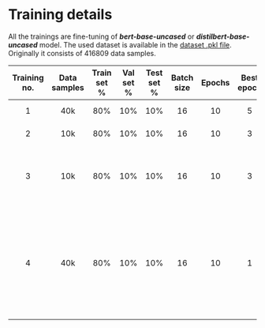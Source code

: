 # Training details

All the trainings are fine-tuning of ***bert-base-uncased*** or ***distilbert-base-uncased*** model. The used dataset is available in the [dataset .pkl file](../../../data/dair-ai-emotions/merged_training.pkl). Originally it consists of 416809 data samples.

| Training no. | Data samples | Train set % | Val set % | Test set % | Batch size | Epochs | Best epoch | Fitting time | Train accuracy | Train loss | Val accuracy | Val loss | Test accuracy | Test loss |               Accuracy figure               |                                                     Notes                                                     |
|:------------:|:------------:|:-----------:|:---------:|:----------:|:----------:|:------:|:----------:|:------------:|:--------------:|:----------:|:------------:|:--------:|:-------------:|:---------:|:-------------------------------------------:|:-------------------------------------------------------------------------------------------------------------:|
|      1       |     40k      |     80%     |    10%    |    10%     |     16     |   10   |     5      |  20min 40s   |     0.9470     |   0.0882   |    0.9388    |  0.1089  |    0.9400     |  0.1220   | [figure](./figures/training_1_accuracy.png) |                                                   Ok result                                                   |
|      2       |     10k      |     80%     |    10%    |    10%     |     16     |   10   |     3      |   4min 34s   |     0.9524     |   0.1111   |    0.9310    |  0.1696  |    0.9130     |  0.2452   | [figure](./figures/training_2_accuracy.png) |                                                 Model overfit                                                 |
|      3       |     10k      |     80%     |    10%    |    10%     |     16     |   10   |     3      |   3min 56s   |     0.9511     |   0.1159   |    0.9320    |  0.1516  |    0.9090     |  0.2370   | [figure](./figures/training_3_accuracy.png) |                     A little bit worse performance for a little bit reduced fitting time                      |
|      4       |     40k      |     80%     |    10%    |    10%     |     16     |   10   |     1      |  24min 24s   |     0.9473     |   0.1370   |    0.9495    |  0.1301  |    0.9383     |  0.1777   | [figure](./figures/training_4_accuracy.png) | Equalized classes results in similar performance (assuming accuracy was not misleading in previous trainings) |
